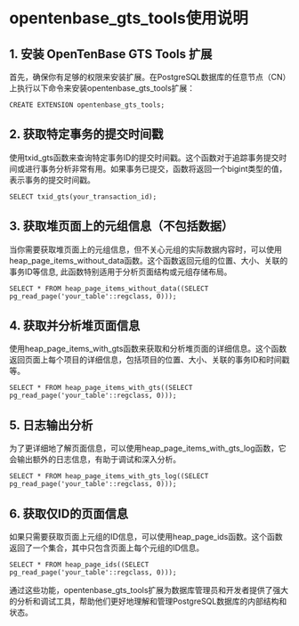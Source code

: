 # opentenbase_gts_tools使用说明

## 1. 安装 OpenTenBase GTS Tools 扩展
首先，确保你有足够的权限来安装扩展。在PostgreSQL数据库的任意节点（CN）上执行以下命令来安装opentenbase_gts_tools扩展：

```
CREATE EXTENSION opentenbase_gts_tools;
```

## 2. 获取特定事务的提交时间戳
使用txid_gts函数来查询特定事务ID的提交时间戳。这个函数对于追踪事务提交时间或进行事务分析非常有用。如果事务已提交，函数将返回一个bigint类型的值，表示事务的提交时间戳。

```
SELECT txid_gts(your_transaction_id);
```

## 3. 获取堆页面上的元组信息（不包括数据）
当你需要获取堆页面上的元组信息，但不关心元组的实际数据内容时，可以使用heap_page_items_without_data函数。这个函数返回元组的位置、大小、关联的事务ID等信息, 此函数特别适用于分析页面结构或元组存储布局。

```
SELECT * FROM heap_page_items_without_data((SELECT pg_read_page('your_table'::regclass, 0)));
```

## 4. 获取并分析堆页面信息
使用heap_page_items_with_gts函数来获取和分析堆页面的详细信息。这个函数返回页面上每个项目的详细信息，包括项目的位置、大小、关联的事务ID和时间戳等。

```
SELECT * FROM heap_page_items_with_gts((SELECT pg_read_page('your_table'::regclass, 0)));
```

## 5. 日志输出分析
为了更详细地了解页面信息，可以使用heap_page_items_with_gts_log函数，它会输出额外的日志信息，有助于调试和深入分析。

```
SELECT * FROM heap_page_items_with_gts_log((SELECT pg_read_page('your_table'::regclass, 0)));
```

## 6. 获取仅ID的页面信息
如果只需要获取页面上元组的ID信息，可以使用heap_page_ids函数。这个函数返回了一个集合，其中只包含页面上每个元组的ID信息。

```
SELECT * FROM heap_page_ids((SELECT pg_read_page('your_table'::regclass, 0)));
```

通过这些功能，opentenbase_gts_tools扩展为数据库管理员和开发者提供了强大的分析和调试工具，帮助他们更好地理解和管理PostgreSQL数据库的内部结构和状态。